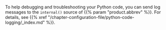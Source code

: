 ---
---
<!-- DISCLAIMER: This file is based on the syslog-ng Open Source Edition documentation https://github.com/balabit/syslog-ng-ose-guides/commit/2f4a52ee61d1ea9ad27cb4f3168b95408fddfdf2 and is used under the terms of The syslog-ng Open Source Edition Documentation License. The file has been modified by Axoflow. -->
To help debugging and troubleshooting your Python code, you can send log messages to the `internal()` source of {{% param "product.abbrev" %}}. For details, see {{% xref "/chapter-configuration-file/python-code-logging/_index.md" %}}.
